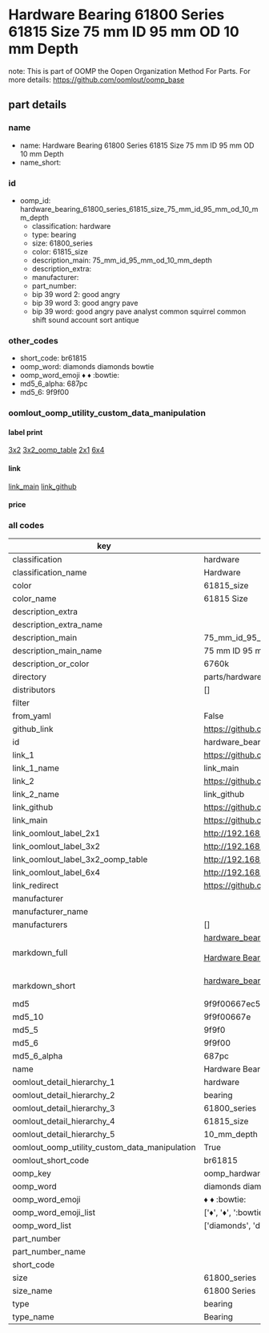 # Hardware Bearing 61800 Series 61815 Size 75 mm ID 95 mm OD 10 mm Depth  

note: This is part of OOMP the Oopen Organization Method For Parts. For more details: https://github.com/oomlout/oomp_base

##  part details
  







### name
* name: Hardware Bearing 61800 Series 61815 Size 75 mm ID 95 mm OD 10 mm Depth
* name_short: 
### id
* oomp_id: hardware_bearing_61800_series_61815_size_75_mm_id_95_mm_od_10_mm_depth
  * classification: hardware
  * type: bearing
  * size: 61800_series
  * color: 61815_size
  * description_main: 75_mm_id_95_mm_od_10_mm_depth
  * description_extra: 
  * manufacturer: 
  * part_number: 
  * bip 39 word 2: good angry
  * bip 39 word 3: good angry pave
  * bip 39 word: good angry pave analyst common squirrel common shift sound account sort antique

### other_codes
* short_code: br61815
* oomp_word: diamonds diamonds bowtie
* oomp_word_emoji :diamonds: :diamonds: :bowtie:
* md5_6_alpha: 687pc
* md5_6: 9f9f00






### oomlout_oomp_utility_custom_data_manipulation
#### label print
[3x2](http://192.168.1.245:1112/?label=oomp%20687pc)
[3x2_oomp_table](http://192.168.1.108:1112/?label=oomp%20687pc)
[2x1](http://192.168.1.242:1112/?label=oomp%20687pc)
[6x4](http://192.168.1.55:1112/?label=oomp%20687pc)    

#### link

[link_main](https://github.com/oomlout/oomlout_oomp_version_1_messy/tree/main/parts/hardware_bearing_61800_series_61815_size_75_mm_id_95_mm_od_10_mm_depth) [link_github](https://github.com/oomlout/oomlout_oomp_version_1_messy/tree/main/parts/hardware_bearing_61800_series_61815_size_75_mm_id_95_mm_od_10_mm_depth)                             

#### price







### all codes 
| key | value |  
| --- | --- |  
| classification | hardware |  
| classification_name | Hardware |  
| color | 61815_size |  
| color_name | 61815 Size |  
| description_extra |  |  
| description_extra_name |  |  
| description_main | 75_mm_id_95_mm_od_10_mm_depth |  
| description_main_name | 75 mm ID 95 mm OD 10 mm Depth |  
| description_or_color | 6760k |  
| directory | parts/hardware_bearing_61800_series_61815_size_75_mm_id_95_mm_od_10_mm_depth |  
| distributors | [] |  
| filter |  |  
| from_yaml | False |  
| github_link | https://github.com/oomlout/oomlout_oomp_part_src/tree/main/parts/hardware_bearing_61800_series_61815_size_75_mm_id_95_mm_od_10_mm_depth |  
| id | hardware_bearing_61800_series_61815_size_75_mm_id_95_mm_od_10_mm_depth |  
| link_1 | https://github.com/oomlout/oomlout_oomp_version_1_messy/tree/main/parts/hardware_bearing_61800_series_61815_size_75_mm_id_95_mm_od_10_mm_depth |  
| link_1_name | link_main |  
| link_2 | https://github.com/oomlout/oomlout_oomp_version_1_messy/tree/main/parts/hardware_bearing_61800_series_61815_size_75_mm_id_95_mm_od_10_mm_depth |  
| link_2_name | link_github |  
| link_github | https://github.com/oomlout/oomlout_oomp_version_1_messy/tree/main/parts/hardware_bearing_61800_series_61815_size_75_mm_id_95_mm_od_10_mm_depth |  
| link_main | https://github.com/oomlout/oomlout_oomp_version_1_messy/tree/main/parts/hardware_bearing_61800_series_61815_size_75_mm_id_95_mm_od_10_mm_depth |  
| link_oomlout_label_2x1 | http://192.168.1.242:1112/?label=oomp%20687pc |  
| link_oomlout_label_3x2 | http://192.168.1.245:1112/?label=oomp%20687pc |  
| link_oomlout_label_3x2_oomp_table | http://192.168.1.108:1112/?label=oomp%20687pc |  
| link_oomlout_label_6x4 | http://192.168.1.55:1112/?label=oomp%20687pc |  
| link_redirect | https://github.com/oomlout/oomlout_oomp_version_1_messy/tree/main/parts/hardware_bearing_61800_series_61815_size_75_mm_id_95_mm_od_10_mm_depth |  
| manufacturer |  |  
| manufacturer_name |  |  
| manufacturers | [] |  
| markdown_full | [hardware_bearing_61800_series_61815_size_75_mm_id_95_mm_od_10_mm_depth](none)<br>[](none)<br>[Hardware Bearing 61800 Series 61815 Size 75 Mm Id 95 Mm Od 10 Mm Depth](none)<br><br> |  
| markdown_short | [hardware_bearing_61800_series_61815_size_75_mm_id_95_mm_od_10_mm_depth](none)<br><br> |  
| md5 | 9f9f00667ec5c5cf4e97308543023b23 |  
| md5_10 | 9f9f00667e |  
| md5_5 | 9f9f0 |  
| md5_6 | 9f9f00 |  
| md5_6_alpha | 687pc |  
| name | Hardware Bearing 61800 Series 61815 Size 75 mm ID 95 mm OD 10 mm Depth |  
| oomlout_detail_hierarchy_1 | hardware |  
| oomlout_detail_hierarchy_2 | bearing |  
| oomlout_detail_hierarchy_3 | 61800_series |  
| oomlout_detail_hierarchy_4 | 61815_size |  
| oomlout_detail_hierarchy_5 | 10_mm_depth |  
| oomlout_oomp_utility_custom_data_manipulation | True |  
| oomlout_short_code | br61815 |  
| oomp_key | oomp_hardware_bearing_61800_series_61815_size_75_mm_id_95_mm_od_10_mm_depth |  
| oomp_word | diamonds diamonds bowtie |  
| oomp_word_emoji | :diamonds: :diamonds: :bowtie: |  
| oomp_word_emoji_list | [':diamonds:', ':diamonds:', ':bowtie:'] |  
| oomp_word_list | ['diamonds', 'diamonds', 'bowtie'] |  
| part_number |  |  
| part_number_name |  |  
| short_code |  |  
| size | 61800_series |  
| size_name | 61800 Series |  
| type | bearing |  
| type_name | Bearing |  
